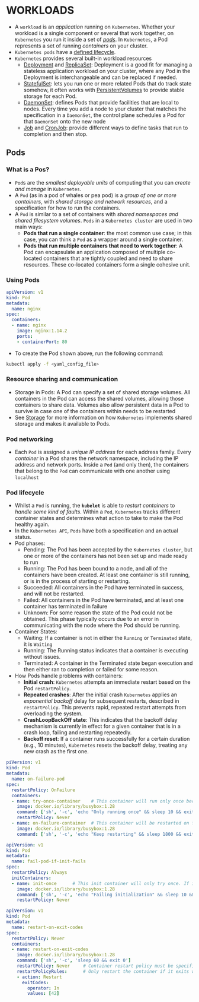 # WORKLOADS

- A `workload` is an *application* running on `Kubernetes`. Whether your workload is a single component or several that work together, on `Kubernetes` you run it inside a set of [*pods*](https://kubernetes.io/docs/concepts/workloads/pods/). In `Kubernetes`, a Pod represents a set of running *containers* on your cluster.
- `Kubernetes pods` have a [defined lifecycle](https://kubernetes.io/docs/concepts/workloads/pods/pod-lifecycle/).
- `Kubernetes` provides several built-in workload resources
  - [Deployment](https://kubernetes.io/docs/concepts/workloads/controllers/deployment/) and [ReplicaSet](https://kubernetes.io/docs/concepts/workloads/controllers/replicaset/): Deployment is a good fit for managing a stateless application workload on your cluster, where any Pod in the Deployment is interchangeable and can be replaced if needed.
  - [StatefulSet](https://kubernetes.io/docs/concepts/workloads/controllers/statefulset/): lets you run one or more related Pods that do track state somehow, it often works with [PersistentVolumes](https://kubernetes.io/docs/concepts/storage/persistent-volumes/) to provide stable storage for each Pod.
  - [DaemonSet](https://kubernetes.io/docs/concepts/workloads/controllers/daemonset/): defines Pods that provide facilities that are local to nodes. Every time you add a node to your cluster that matches the specification in a `DaemonSet`, the control plane schedules a Pod for that `DaemonSet` onto the new node
  - [Job](https://kubernetes.io/docs/concepts/workloads/controllers/job/) and [CronJob](https://kubernetes.io/docs/concepts/workloads/controllers/cron-jobs/): provide different ways to define tasks that run to completion and then stop.

## Pods

### What is a Pos?

- `Pod`s are the *smallest deployable units* of computing that you can *create and manage* in `Kubernetes`.
- A `Pod` (as in a pod of whales or pea pod) is a *group of one or more containers*, with *shared storage and network resources*, and a specification for how to run the containers.
- A `Pod` is similar to a set of containers with *shared namespaces and shared filesystem volumes*. `Pods` in a `Kubernetes cluster` are used in two main ways:
  - **Pods that run a single container**: the most common use case; in this case, you can think a `Pod` as a wrapper around a single container.
  - **Pods that run multiple containers that need to work together**: A Pod can encapsulate an application composed of multiple co-located containers that are tightly coupled and need to share resources. These co-located containers form a single cohesive unit.

### Using Pods

```yaml
apiVersion: v1
kind: Pod
metadata:
  name: nginx
spec:
  containers:
  - name: nginx
    image: nginx:1.14.2
    ports:
    - containerPort: 80
```

- To create the Pod shown above, run the following command:

```bash
kubectl apply -f <yaml_config_file>
```

### Resource sharing and communication

- Storage in Pods: A Pod can specify a set of shared storage volumes. All containers in the Pod can access the shared volumes, allowing those containers to share data. Volumes also allow persistent data in a Pod to survive in case one of the containers within needs to be restarted
- See [Storage](https://kubernetes.io/docs/concepts/storage/) for more information on how `Kubernetes` implements shared storage and makes it available to Pods.

### Pod networking

- Each `Pod` is assigned a *unique IP address* for each address family. Every *container* in a Pod shares the network namespace, including the IP address and network ports. Inside a `Pod` (and only then), the containers that belong to the `Pod` can communicate with one another using `localhost`

### Pod lifecycle

- Whilst a `Pod` is running, the **`kubelet`** is able to *restart containers* to *handle some kind of faults*. Within a `Pod`, `Kubernetes` tracks different container states and determines what action to take to make the Pod healthy again.
- In the `Kubernetes API`, `Pods` have both a specification and an actual status.
- Pod phases:
  - Pending: The Pod has been accepted by the `Kubernetes cluster`, but one or more of the containers has not been set up and made ready to run
  - Running: The Pod has been bound to a node, and all of the containers have been created. At least one container is still running, or is in the process of starting or restarting.
  - Succeeded: All containers in the Pod have terminated in success, and will not be restarted.
  - Failed: All containers in the Pod have terminated, and at least one container has terminated in failure
  - Unknown: For some reason the state of the Pod could not be obtained. This phase typically occurs due to an error in communicating with the node where the Pod should be running.
- Container States:
  - Waiting: If a container is not in either the `Running` or `Terminated` state, it is `Waiting`
  - Running: The Running status indicates that a container is executing without issues.
  - Terminated: A container in the Terminated state began execution and then either ran to completion or failed for some reason.
- How Pods handle problems with containers:
  - **Initial crash**: `Kubernetes` attempts an immediate restart based on the Pod `restartPolicy`.
  - **Repeated crashes**: After the initial crash `Kubernetes` applies an *exponential backoff* delay for subsequent restarts, described in `restartPolicy`. This prevents rapid, repeated restart attempts from overloading the system.
  - **CrashLoopBackOff state**: This indicates that the backoff delay mechanism is currently in effect for a given container that is in a crash loop, failing and restarting repeatedly.
  - **Backoff reset**: If a container runs successfully for a certain duration (e.g., 10 minutes), `Kubernetes` resets the backoff delay, treating any new crash as the first one.

```yaml
piVersion: v1
kind: Pod
metadata:
  name: on-failure-pod
spec:
  restartPolicy: OnFailure
  containers:
  - name: try-once-container    # This container will run only once because the restartPolicy is Never.
    image: docker.io/library/busybox:1.28
    command: ['sh', '-c', 'echo "Only running once" && sleep 10 && exit 1']
    restartPolicy: Never
  - name: on-failure-container  # This container will be restarted on failure.
    image: docker.io/library/busybox:1.28
    command: ['sh', '-c', 'echo "Keep restarting" && sleep 1800 && exit 1']
```

```yaml
apiVersion: v1
kind: Pod
metadata:
  name: fail-pod-if-init-fails
spec:
  restartPolicy: Always
  initContainers:
  - name: init-once      # This init container will only try once. If it fails, the pod will fail.
    image: docker.io/library/busybox:1.28
    command: ['sh', '-c', 'echo "Failing initialization" && sleep 10 && exit 1']
    restartPolicy: Never
```

```yaml
apiVersion: v1
kind: Pod
metadata:
  name: restart-on-exit-codes
spec:
  restartPolicy: Never
  containers:
  - name: restart-on-exit-codes
    image: docker.io/library/busybox:1.28
    command: ['sh', '-c', 'sleep 60 && exit 0']
    restartPolicy: Never     # Container restart policy must be specified if rules are specified
    restartPolicyRules:      # Only restart the container if it exits with code 42
    - action: Restart
      exitCodes:
        operator: In
        values: [42]
```
